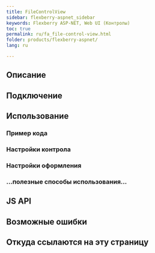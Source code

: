 ```yaml
---
title: FileControlView
sidebar: flexberry-aspnet_sidebar
keywords: Flexberry ASP-NET, Web UI (Контролы)
toc: true
permalink: ru/fa_file-control-view.html
folder: products/flexberry-aspnet/
lang: ru

---
```


## Описание

## Подключение

## Использование

### Пример кода

### Настройки контрола

### Настройки оформления

### ...полезные способы использования...

## JS API

## Возможные ошибки
 
## Откуда ссылаются на эту страницу

